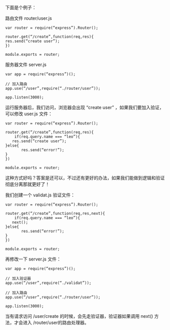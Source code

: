 下面是个例子：

路由文件 router/user.js
```
var router = require(“express”).Router();

router.get(“/create”,function(req,res){
res.send(“create user”);
})

module.exports = router;
```

服务器文件 server.js
```
var app = require(“express”)();

// 加入路由
app.use(“/user”,require(“./router/user”));

app.listen(3000);
```
运行服务器后，我们访问，浏览器会出现 “create user” ，如果我们要加入验证，可以修改 user.js 文件：
```
var router = require(“express”).Router();

router.get(“/create”,function(req,res){
    if(req.query.name === “leo”){
   res.send(“create user”);
}else{
       res.send(“error!”);
}
})

module.exports = router;
```
这种方式好吗？答案是还可以，不过还有更好的办法，如果我们能做到逻辑和验证彻底分离那就更好了！

我们创建一个 validat.js 验证文件：
```
var router = require(“express”).Router();

router.get(“/create”,function(req,res,next){
    if(req.query.name === “leo”){
   next();
}else{
       res.send(“error!”);
}
})

module.exports = router;
```

再修改一下 server.js 文件：
```
var app = require(“express”)();

// 加入验证器
app.use(“/user”,require(“./validat”));

// 加入路由
app.use(“/user”,require(“./router/user”));

app.listen(3000);
```
当有请求访问 /user/create 的时候，会先走验证器，验证器如果调用 next() 方法，才会进入 /router/user的路由处理器。